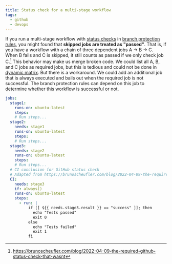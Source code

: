 ```yaml
---
title: Status check for a multi-stage workflow
tags:
  - github
  - devops
---
```


If you run a multi-stage workflow with [status checks](https://docs.github.com/en/pull-requests/collaborating-with-pull-requests/collaborating-on-repositories-with-code-quality-features/about-status-checks) in [branch protection rules](https://docs.github.com/en/repositories/configuring-branches-and-merges-in-your-repository/managing-protected-branches/managing-a-branch-protection-rule), you might found that **skipped jobs are treated as "passed"**. That is, if you have a workflow with a chain of three dependent jobs A -> B -> C. When B fails and C is skipped, it still counts as passed if we only check job C.[^1] This behavior may make us merge broken code. We could list all A, B, and C jobs as required jobs, but this is tedious and could not be done in [dynamic matrix](dynamic-parallel-gha.md). But there is a workaround. We could add an additional job that is always executed and bails out when the required job is not successful. The branch protection rules can depend on this job to determine whether this workflow is successful or not.

[^1]: https://brunoscheufler.com/blog/2022-04-09-the-required-github-status-check-that-wasnt

```yaml
jobs:
  stage1:
    runs-on: ubuntu-latest
    steps:
    # Run steps...
  stage2:
    needs: stage1
    runs-on: ubuntu-latest
    steps:
    # Run steps...
  stage3:
    needs: stage2
    runs-on: ubuntu-latest
    steps:
    # Run steps...
  # CI conclusion for GitHub status check
  # Adapted from https://brunoscheufler.com/blog/2022-04-09-the-required-github-status-check-that-wasnt
  CI:
    needs: stage3
    if: always()
    runs-on: ubuntu-latest
    steps:
      - run: |
          if [[ ${{ needs.stage3.result }} == "success" ]]; then
            echo "Tests passed"
            exit 0
          else
            echo "Tests failed"
            exit 1
          fi
```
